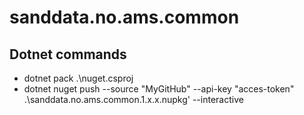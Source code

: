 # sanddata.no.ams.common
## Dotnet commands
- dotnet pack .\nuget.csproj
- dotnet nuget push --source "MyGitHub" --api-key "acces-token" .\sanddata.no.ams.common.1.x.x.nupkg' --interactive

